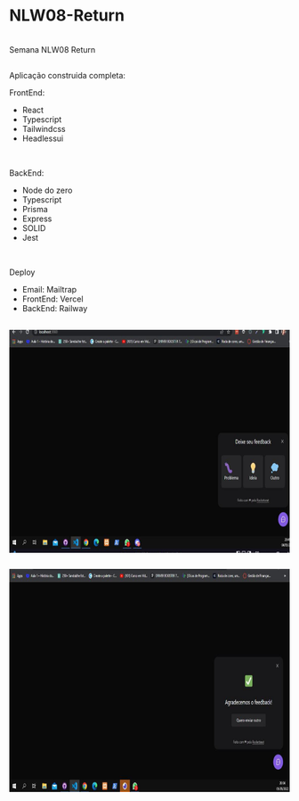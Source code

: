 # NLW08-Return
<br>
 Semana NLW08 Return
 
##

<p> Aplicação construida completa:</p>
 <p>FrontEnd:</p>
 <ul>
   <li>React</li>
   <li>Typescript</li>
   <li>Tailwindcss</li>
   <li>Headlessui</li>
 </ul>

<br>

<p>BackEnd: </p>
<ul>
 <li>Node do zero</li>
 <li>Typescript</li>
 <li>Prisma</li>
 <li>Express</li>
 <li>SOLID</li>
 <li>Jest</li>
</ul>

<br>

<p>Deploy</p>
<ul>
<li>Email: Mailtrap</li>
<li>FrontEnd: Vercel</li>
<li>BackEnd: Railway</li>
</ul>       
   
##

<img align="center" alt="Elizabeth-Js" height="400" width="800" src="https://github.com/elizabethesantos/NLW08-Impulse/blob/main/NLW08-ReturnFrente.jpeg">

##
<img align="center" alt="Elizabeth-Js" height="400" width="800" src="https://github.com/elizabethesantos/NLW08-Impulse/blob/main/NLW08-ReturnSuccess.jpeg">
